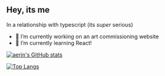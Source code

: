 ## Hey, its me

In a relationship with typescript (its *super* serious) 

- 🔭 I’m currently working on an art commissioning website
- 🌱 I’m currently learning React!

[![aerin's GitHub stats](https://github-readme-stats.vercel.app/api?username=aeringamaroff&theme=radical)](https://github.com/aeringamaroff/github-readme-stats)

[![Top Langs](https://github-readme-stats.vercel.app/api/top-langs/?username=aeringamaroff&theme=radical)](https://github.com/aeringamaroff/github-readme-stats)
<!--
**aeringamaroff/aeringamaroff** is a ✨ _special_ ✨ repository because its `README.md` (this file) appears on your GitHub profile.

Here are some ideas to get you started:

- 🔭 I’m currently working on ...
- 🌱 I’m currently learning ...
- 👯 I’m looking to collaborate on ...
- 🤔 I’m looking for help with ...
- 💬 Ask me about ...
- 📫 How to reach me: ...
- 😄 Pronouns: ...
- ⚡ Fun fact: ...
-->
